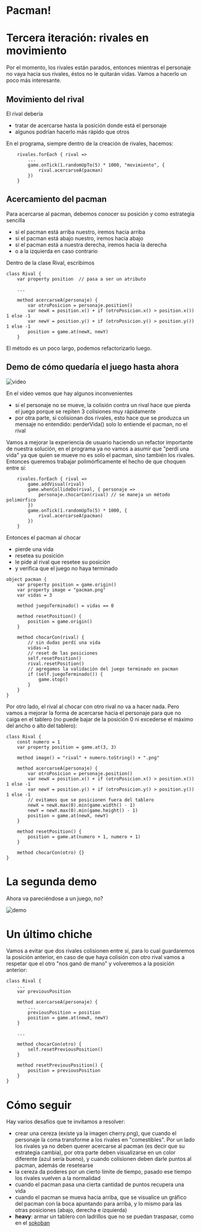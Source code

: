 # Pacman!

# Tercera iteración: rivales en movimiento

Por el momento, los rivales están parados, entonces mientras el personaje no vaya hacia sus rivales, éstos no le quitarán vidas. Vamos a hacerlo un poco más interesante.

## Movimiento del rival

El rival debería 

- tratar de acercarse hasta la posición donde está el personaje
- algunos podrían hacerlo más rápido que otros

En el programa, siempre dentro de la creación de rivales, hacemos:

```wollok
	rivales.forEach { rival => 
        ...
		game.onTick(1.randomUpTo(5) * 1000, "movimiento", {
			rival.acercarseA(pacman)
		})
	}
```

## Acercamiento del pacman

Para acercarse al pacman, debemos conocer su posición y como estrategia sencilla

- si el pacman está arriba nuestro, iremos hacia arriba
- si el pacman está abajo nuestro, iremos hacia abajo
- si el pacman está a nuestra derecha, iremos hacia la derecha
- o a la izquierda en caso contrario

Dentro de la clase Rival, escribimos

```wollok
class Rival {
	var property position  // pasa a ser un atributo

   	...

	method acercarseA(personaje) {
		var otroPosicion = personaje.position()
		var newX = position.x() + if (otroPosicion.x() > position.x()) 1 else -1
		var newY = position.y() + if (otroPosicion.y() > position.y()) 1 else -1
		position = game.at(newX, newY)
	}
```

El método es un poco largo, podemos refactorizarlo luego.

## Demo de cómo quedaría el juego hasta ahora

![video](videos/demo.gif)

En el video vemos que hay algunos inconvenientes

- si el personaje no se mueve, la colisión contra un rival hace que pierda el juego porque se repiten 3 colisiones muy rápidamente
- por otra parte, si colisionan dos rivales, esto hace que se produzca un mensaje no entendido: perderVida() solo lo entiende el pacman, no el rival

Vamos a mejorar la experiencia de usuario haciendo un refactor importante de nuestra solución, en el programa ya no vamos a asumir que "perdí una vida" ya que quien se mueve no es solo el pacman, sino también los rivales. Entonces queremos trabajar polimórficamente el hecho de que choquen entre sí:

```wollok
	rivales.forEach { rival => 
		game.addVisual(rival)
		game.whenCollideDo(rival, { personaje =>
			personaje.chocarCon(rival) // se maneja un método polimórfico
		})
		game.onTick(1.randomUpTo(5) * 1000, {
			rival.acercarseA(pacman)
		})
	}
```

Entonces el pacman al chocar

- pierde una vida
- resetea su posición
- le pide al rival que resetee su posición
- y verifica que el juego no haya terminado

```wollok
object pacman {
	var property position = game.origin()
	var property image = "pacman.png"
	var vidas = 3

	method juegoTerminado() = vidas == 0
	
	method resetPosition() {
		position = game.origin()
	}
	
	method chocarCon(rival) {
		// sin dudas perdí una vida
		vidas-=1
		// reset de las posiciones
		self.resetPosition()
		rival.resetPosition()
		// agregamos la validación del juego terminado en pacman
		if (self.juegoTerminado()) {
			game.stop()
		}
	}
}
```

Por otro lado, el rival al chocar con otro rival no va a hacer nada. Pero vamos a mejorar la forma de acercarse hacia el personaje para que no caiga en el tablero (no puede bajar de la posición 0 ni excederse el máximo del ancho o alto del tablero):

```wollok
class Rival {
	const numero = 1
	var property position = game.at(3, 3)
	
	method image() = "rival" + numero.toString() + ".png"

	method acercarseA(personaje) {
		var otroPosicion = personaje.position()
		var newX = position.x() + if (otroPosicion.x() > position.x()) 1 else -1
		var newY = position.y() + if (otroPosicion.y() > position.y()) 1 else -1
		// evitamos que se posicionen fuera del tablero
		newX = newX.max(0).min(game.width() - 1)
		newY = newY.max(0).min(game.height() - 1)
		position = game.at(newX, newY)
	}
	
	method resetPosition() {
		position = game.at(numero + 1, numero + 1)
	}
	
	method chocarCon(otro) {}
}
```

# La segunda demo

Ahora va pareciéndose a un juego, no?

![demo](videos/demo2.gif)

# Un último chiche

Vamos a evitar que dos rivales colisionen entre sí, para lo cual guardaremos la posición anterior, en caso de que haya colisión con otro rival vamos a respetar que el otro "nos ganó de mano" y volveremos a la posición anterior:

```wollok
class Rival {
    ...
	var previousPosition

	method acercarseA(personaje) {
        ...
		previousPosition = position
		position = game.at(newX, newY)
	}
	
    ...
	
	method chocarCon(otro) {
		self.resetPreviousPosition()
	}
	
	method resetPreviousPosition() {
		position = previousPosition 
	}
}
```

# Cómo seguir

Hay varios desafíos que te invitamos a resolver:

- crear una cereza (existe ya la imagen cherry.png), que cuando el personaje la coma transforme a los rivales en "comestibles". Por un lado los rivales ya no deben querer acercarse al pacman (es decir que su estrategia cambia), por otra parte deben visualizarse en un color diferente (azul sería bueno), y cuando colisionen deben darle puntos al pacman, además de resetearse
- la cereza da poderes por un cierto límite de tiempo, pasado ese tiempo los rivales vuelven a la normalidad
- cuando el pacman pasa una cierta cantidad de puntos recupera una vida
- cuando el pacman se mueva hacia arriba, que se visualice un gráfico del pacman con la boca apuntando para arriba, y lo mismo para las otras posiciones (abajo, derecha e izquierda)
- **heavy**: armar un tablero con ladrillos que no se puedan traspasar, como en el [sokoban](https://github.com/wollok/sokobanGame)

